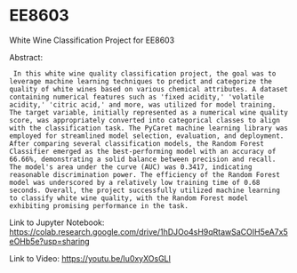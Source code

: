 # EE8603
White Wine Classification Project for EE8603

Abstract:

     In this white wine quality classification project, the goal was to leverage machine learning techniques to predict and categorize the quality of white wines based on various chemical attributes. A dataset containing numerical features such as 'fixed acidity,' 'volatile acidity,' 'citric acid,' and more, was utilized for model training. The target variable, initially represented as a numerical wine quality score, was appropriately converted into categorical classes to align with the classification task. The PyCaret machine learning library was employed for streamlined model selection, evaluation, and deployment. After comparing several classification models, the Random Forest Classifier emerged as the best-performing model with an accuracy of 66.66%, demonstrating a solid balance between precision and recall. The model's area under the curve (AUC) was 0.3417, indicating reasonable discrimination power. The efficiency of the Random Forest model was underscored by a relatively low training time of 0.68 seconds. Overall, the project successfully utilized machine learning to classify white wine quality, with the Random Forest model exhibiting promising performance in the task.
     


Link to Jupyter Notebook:
https://colab.research.google.com/drive/1hDJOo4sH9qRtawSaCOIH5eA7x5eOHb5e?usp=sharing

Link to Video:
https://youtu.be/Iu0xyXOsGLI
